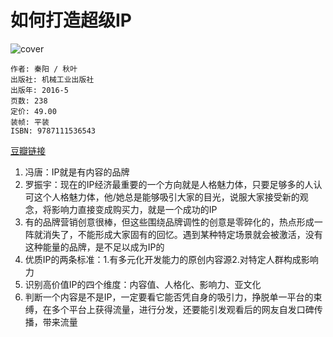 # 如何打造超级IP
![cover](https://img3.doubanio.com/lpic/s28735206.jpg)

    作者: 秦阳 / 秋叶 
    出版社: 机械工业出版社
    出版年: 2016-5
    页数: 238
    定价: 49.00
    装帧: 平装
    ISBN: 9787111536543

[豆瓣链接](https://book.douban.com/subject/26794863/)

1. 冯唐：IP就是有内容的品牌
1. 罗振宇：现在的IP经济最重要的一个方向就是人格魅力体，只要足够多的人认可这个人格魅力体，他/她总是能够吸引大家的目光，说服大家接受新的观念，将影响力直接变成购买力，就是一个成功的IP
1. 有的品牌营销创意很棒，但这些围绕品牌调性的创意是零碎化的，热点形成一阵就消失了，不能形成大家固有的回忆。遇到某种特定场景就会被激活，没有这种能量的品牌，是不足以成为IP的
1. 优质IP的两条标准：1.有多元化开发能力的原创内容源2.对特定人群构成影响力
1. 识别高价值IP的四个维度：内容值、人格化、影响力、亚文化
1. 判断一个内容是不是IP，一定要看它能否凭自身的吸引力，挣脱单一平台的束缚，在多个平台上获得流量，进行分发，还要能引发观看后的网友自发口碑传播，带来流量

